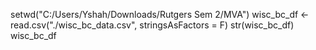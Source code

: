 setwd("C:/Users/Yshah/Downloads/Rutgers Sem 2/MVA")
wisc_bc_df <- read.csv("./wisc_bc_data.csv", stringsAsFactors = F)
str(wisc_bc_df)
wisc_bc_df

